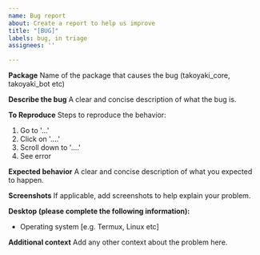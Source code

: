 ```yaml
---
name: Bug report
about: Create a report to help us improve
title: "[BUG]"
labels: bug, in triage
assignees: ''

---
```


**Package**
Name of the package that causes the bug (takoyaki_core, takoyaki_bot etc)

**Describe the bug**
A clear and concise description of what the bug is.

**To Reproduce**
Steps to reproduce the behavior:
1. Go to '...'
2. Click on '....'
3. Scroll down to '....'
4. See error

**Expected behavior**
A clear and concise description of what you expected to happen.

**Screenshots**
If applicable, add screenshots to help explain your problem.

**Desktop (please complete the following information):**
 - Operating system [e.g. Termux, Linux etc]

**Additional context**
Add any other context about the problem here.
